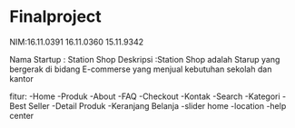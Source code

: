 # Finalproject

NIM:16.11.0391
    16.11.0360
    15.11.9342
    
 Nama Startup : Station Shop
 Deskripsi :Station Shop adalah Starup yang bergerak di bidang E-commerse yang menjual kebutuhan sekolah dan kantor
 
 fitur:
 -Home
 -Produk
 -About
 -FAQ
 -Checkout
 -Kontak
 -Search
 -Kategori
 -Best Seller
 -Detail Produk
 -Keranjang Belanja
 -slider home
 -location 
 -help center

